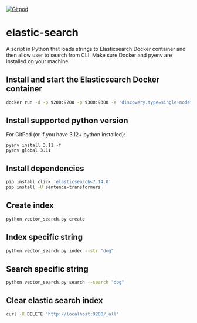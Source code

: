 [![Gitpod](https://img.shields.io/badge/Gitpod-ready--to--code-blue?logo=gitpod)](https://gitpod.io/#https://github.com/konard/elastic-search)

# elastic-search

A script in Python that loads strings to Elasticsearch Docker container and then allow user to search from CLI. Make sure Docker and pyenv are installed on your machine.

## Install and start the Elasticsearch Docker container

```bash
docker run -d -p 9200:9200 -p 9300:9300 -e "discovery.type=single-node" docker.elastic.co/elasticsearch/elasticsearch:7.13.1
```

## Install supported python version

For GitPod (or if you have 3.12+ python installed):
```
pyenv install 3.11 -f
pyenv global 3.11
```

## Install dependencies

```bash
pip install click 'elasticsearch<7.14.0'
pip install -U sentence-transformers
```

## Create index

```bash
python vector_search.py create
```

## Index specific string

```bash
python vector_search.py index --str "dog"
```

## Search specific string

```bash
python vector_search.py search --search "dog"
```

## Clear elastic search index

```bash
curl -X DELETE 'http://localhost:9200/_all'
```
